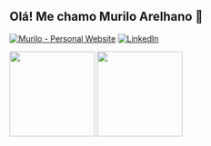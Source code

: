 ## Olá! Me chamo Murilo Arelhano 👋

[![Murilo - Personal Website](https://img.shields.io/badge/Murilo-Personal_Website-2ea44f?style=for-the-badge)](https://muriloarelhano.com.br/)
[![LinkedIn](https://img.shields.io/badge/LinkedIn-0077B5?style=for-the-badge&logo=linkedin&logoColor=white)](https://www.linkedin.com/in/muriloarelhano/)

<div>
 <img height="150em" src="https://github-readme-streak-stats.herokuapp.com/?user=muriloarelhano&theme=tokyonight&hide_border=true"/>
 <img height="150em" src="https://github-readme-stats.vercel.app/api/top-langs/?username=muriloarelhano&theme=tokyonight&show_icons=true&hide_border=true&layout=compact"/>
</div>
